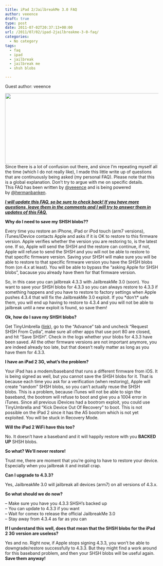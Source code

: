 ```yaml
---
title: iPad 2/JailbreakMe 3.0 FAQ
author: veeence
draft: true
type: post
date: 2011-07-02T20:37:13+00:00
url: /2011/07/02/ipad-2jailbreakme-3-0-faq/
categories:
  - No category
tags:
  - faq
  - ipad
  - jailbreak
  - jailbreak me
  - shsh blobs

---
```


Guest author: veeence

[<img class="aligncenter size-full wp-image-361" title="iPad 2. Finally, Jailbroken." src="/images/2011/07/JailbreakMe-Purple-Screen1.jpg" alt="" width="620" height="233" srcset="/images/2011/07/JailbreakMe-Purple-Screen1.jpg 620w, /images/2011/07/JailbreakMe-Purple-Screen1-300x113.jpg 300w" sizes="(max-width: 620px) 100vw, 620px" />][1]Since there is a lot of confusion out there, and since I’m repeating myself all the time (which I do not really like), I made this little write up of questions that are continuously being asked (my personal FAQ). Please note that this is a global explanation. Don’t try to argue with me on specific details.  
This FAQ has been written by [@veeence][2] and is being powered by [@hermanbanken][3].

**_<span style="text-decoration: underline;"><!--more-->I will update this FAQ, so be sure to check back! If you have more questions, leave them in the comments and I will try to answer them in updates of this FAQ.</span>_**

**Why do I need to save my SHSH blobs??**

Every time you restore an iPhone, iPad or iPod touch (arm7 versions), iTunes/iDevice contacts Apple and asks if it is OK to restore to this firmware version. Apple verifies whether the version you are restoring to, is the latest one. If so, Apple will send the SHSH and the restore can continue, if not, Apple will refuse to send the SHSH and you will not be able to restore to that specific firmware version. Saving your SHSH will make sure you will be able to restore to that specific firmware version you have the SHSH blobs from (on 4.x at least). You will be able to bypass the &#8220;asking Apple for SHSH blobs&#8221;, bacause you already have them for that firmware version.

So, in this case you can jailbreak 4.3.3 with JailbreakMe 3.0 (soon). You want to save your SHSH blobs for 4.3.3 so you can always restore to 4.3.3 if something happens and you have to restore to factory settings when Apple pushes 4.3.4 that will fix the JailbreakMe 3.0 exploit. If you \*don&#8217;t\* safe them, you will end up having to restore to 4.3.4 and you will not be able to jailbreak until a new exploit is found, so save them!

**Ok, how do I save my SHSH blobs?**

Get TinyUmbrella ([link][4]), go to the &#8220;Advance&#8221; tab and uncheck &#8220;Request SHSH From Cydia&#8221;, make sure all other apps that use port 80 are closed, and hit &#8220;Save SHSH&#8221;. Check in the logs whether your blobs for 4.3.3 have been saved. All the other firmware versions are not important anymore, you are indeed already too late, but that doesn&#8217;t really matter as long as you have them for 4.3.3.

**I have an iPad 2 3G, what&#8217;s the problem?**

Your iPad has a modem/baseband that runs a different firmware from iOS. It is being signed as well, but you cannot save the SHSH blobs for it. That is because each time you ask for a verification (when restoring), Apple will create &#8220;random&#8221; SHSH blobs, so you can&#8217;t actually reuse the SHSH blobs. This is a problem, because iTunes will not be able to sign the baseband, the bootrom will refuse to boot and give you a 1004 error in iTunes. Since all previous iDevices had a bootrom exploit, you could use TinyUmbrella and &#8220;Kick Device Out Of Recovery&#8221; to boot. This is not possible on the iPad 2 since it has the A5 bootrom which is not yet exploited. You will be stuck in Recovery Mode.

**Will the iPad 2 WiFi have this too?**

No. It doesn&#8217;t have a baseband and it will happily restore with you **BACKED UP** SHSH blobs.

**So what? We&#8217;ll never restore!**

Trust me, there are moment that you&#8217;re going to have to restore your device. Especially when you jailbreak it and install crap.

**Can I upgrade to 4.3.3?**

Yes, JailbreakMe 3.0 will jailbreak all devices (arm7) on all versions of 4.3.x.

**So what should we do now?**

&#8211; Make sure you have you 4.3.3 SHSH&#8217;s backed up  
&#8211; You can update to 4.3.3 if you want  
&#8211; Wait for comex to release the official JailbreakMe 3.0  
&#8211; Stay away from 4.3.4 as far as you can

**If I understand this well, does that mean that the SHSH blobs for the iPad 2 3G version are useless?**

Yes and no. Right now, if Apple stops signing 4.3.3, you won&#8217;t be able to downgrade/restore successfully to 4.3.3. But they might find a work around for this baseband problem, and then your SHSH blobs will be useful again. **Save them anyway!**

&nbsp;

&nbsp;

 [1]: /images/2011/07/JailbreakMe-Purple-Screen1.jpg
 [2]: http://twitter.com/#!/veeence
 [3]: http://twitter.com/#!/hermanbanken
 [4]: http://thefirmwareumbrella.blogspot.com/